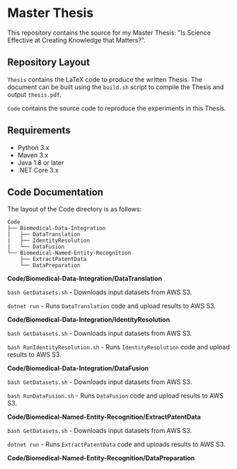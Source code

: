# Master Thesis

This repository contains the source for my Master Thesis: "Is Science Effective at Creating Knowledge that Matters?".

## Repository Layout

`Thesis` contains the LaTeX code to produce the written Thesis. The document can be built using the `build.sh` script to compile the Thesis and output `thesis.pdf`.

`Code` contains the source code to reproduce the experiments in this Thesis.

## Requirements

- Python 3.x
- Maven 3.x
- Java 1.8 or later
- .NET Core 3.x

## Code Documentation

The layout of the  Code directory is as follows:

```
Code
├── Biomedical-Data-Integration
|   ├── DataTranslation
|   ├── IdentityResolution
|   └── DataFusion
└── Biomedical-Named-Entity-Recognition
    ├── ExtractPatentData
    └── DataPreparation
```


**Code/Biomedical-Data-Integration/DataTranslation**

`bash GetDatasets.sh` - Downloads input datasets from AWS S3.

`dotnet run` - Runs `DataTranslation` code and upload results to AWS S3.

**Code/Biomedical-Data-Integration/IdentityResolution**

`bash GetDatasets.sh` - Downloads input datasets from AWS S3.

`bash RunIdentityResolution.sh` - Runs `IdentityResolution` code and upload results to AWS S3.

**Code/Biomedical-Data-Integration/DataFusion**

`bash GetDatasets.sh` - Downloads input datasets from AWS S3.

`bash RunDataFusion.sh` - Runs `DataFusion` code and upload results to AWS S3.

**Code/Biomedical-Named-Entity-Recognition/ExtractPatentData**

`bash GetDatasets.sh` - Downloads input datasets from AWS S3.

`dotnet run` - Runs `ExtractPatentData` code and uploads results to AWS S3.
<br/>

**Code/Biomedical-Named-Entity-Recognition/DataPreparation**
<br/>
